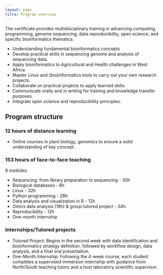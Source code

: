 ```yaml
---
layout: page
title: Program overview
---
```


The certificate provides multidisciplinary training in advancing computing, programming, genome sequencing, data reproducibility, open science, and specific bioinformatics thematics.

* Understanding fundamental bioinformatics concepts 
* Develop practical skills in sequencing genome and analysis of sequencing data.
* Apply bioinformatics to Agricultural and Health challenges in West Africa.
* Master Linux and (bio)informatics tools to carry out your own research projects.
* Collaborate on practical projects to apply learned skills.
* Communicate orally and in writing for training and knowledge transfer purposes.
* Integrate open science and reproducibility principles.

## Program structure

### 12 hours of distance learning
* Online courses in plant biology, genomics to ensure a solid understanding of key concept.

### 153 hours of face-to-face teaching

8 modules:
* Sequencing: from library preparation to sequencing - 30h
* Biological databases - 8h
* Linux - 32h
* Python programming - 28h
* Data analysis and visualization in R - 12h
* Omics data analysis (19h) & group tutored project - 34h
* Reproducibility - 12h 
* One-month internship

### Internships/Tutored projects

* Tutored Project: Begins in the second week with data identification and bioinformatics strategy definition, followed by workflow design, data analysis, and a final oral presentation.
* One-Month Internship: Following the 4-week course, each student completes a supervised immersion internship with guidance from North/South teaching tutors and a host laboratory scientific supervisor.